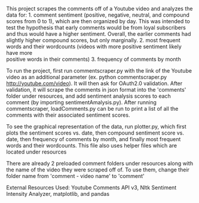 This project scrapes the comments off of a Youtube video and analyzes the data for:
    1. comment sentiment (positive, negative, neutral, and compound scores from 0 to 1), 
	which are then organized by day. This was intended to test the hypothesis that early comments 
	would be from loyal subscribers and thus would have a higher sentiment. Overall, the earlier 
	comments had slightly higher compound scores, but only marginally.
    2. most frequent words and their wordcounts (videos with more positive sentiment likely have more	
	positive words in their comments)
    3. frequency of comments by month

To run the project, first run commentscraper.py with the link of the Youtube video as an additional parameter (ex. python commentscraper.py http://youtube.com/video). It will then ask for OAuth2.0 validation. After validation, it will scrape the comments in json format into the 'comments' folder under resources, and add sentiment analysis scores to each comment (by importing sentimentAmalysis.py).
After running commentscraper, loadComments.py can be run to print a list of all the comments with their associated sentiment scores.

To see the graphical representation of the data, run plotter.py, which first plots the sentiment scores vs. date, then compound sentiment score vs. date, then frequency of comments by month, and finally most frequent words and their wordcounts. This file also uses helper files which are located under resources

There are already 2 preloaded comment folders under resources along with the name of the video they were scraped off of. To use them, change their folder name from 'comment - video name' to 'comment'

External Resources Used:
Youtube Comments API v3, Nltk Sentiment Intensity Analyzer, matplotlib, and pandas